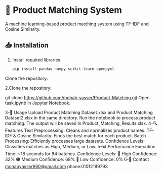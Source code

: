 # 🛒 Product Matching System

A machine learning-based product matching system using TF-IDF and Cosine Similarity.

## 📥 Installation

1. Install required libraries:
   ```bash
   pip install pandas numpy scikit-learn openpyxl
Clone the repository:

2.Clone the repository:

git clone https://github.com/mohab-yasser/Product-Matching.git
Open task.ipynb in Jupyter Notebook.

3-🚀 Usage
Upload Product Matching Dataset.xlsx and Product Matching Dataset2.xlsx in the same directory.
Run the notebook to process product matching.
The output will be saved in Product_Matching_Results.xlsx.
4-🔍 Features
Text Preprocessing: Cleans and normalizes product names.
TF-IDF & Cosine Similarity: Finds the best match for each product.
Batch Processing: Efficiently processes large datasets.
Confidence Levels: Classifies matches as High, Medium, or Low.
5-📊 Performance
Execution Time: ~18 seconds for 84 batches.
Confidence Levels:
🔵 High Confidence: 32%
🟠 Medium Confidence: 68%
🔴 Low Confidence: 0%
6-📧 Contact
mohabyasser960@gmail.com
phone:01012189793
